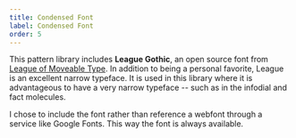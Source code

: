 ```yaml
---
title: Condensed Font
label: Condensed Font
order: 5
---
```


This pattern library includes **League Gothic**, an open source font from [League of Moveable Type](https://www.theleagueofmoveabletype.com/league-gothic). In addition to being a personal favorite, League is an excellent narrow typeface. It is used in this library where it is advantageous to have a very narrow typeface -- such as in the infodial and fact molecules.

I chose to include the font rather than reference a webfont through a service like Google Fonts. This way the font is always available.


